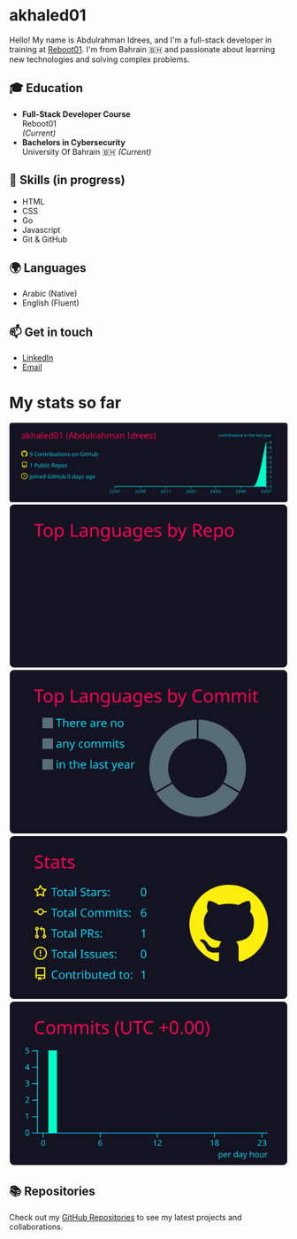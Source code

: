 # akhaled01

Hello! My name is Abdulrahman Idrees, and I'm a full-stack developer in training at [Reboot01](https://www.reboot01.dev/). I'm from Bahrain 🇧🇭 and passionate about learning new technologies and solving complex problems.

## 🎓 Education

- **Full-Stack Developer Course**\
  Reboot01\
  _(Current)_
- **Bachelors in Cybersecurity**\
  University Of Bahrain 🇧🇭
  _(Current)_

## 💼 Skills (in progress)

- HTML
- CSS
- Go
- Javascript 
- Git & GitHub

## 🌍 Languages

- Arabic (Native)
- English (Fluent)

## 📫 Get in touch

- [LinkedIn](https://www.linkedin.com/in/abdulrahman-khaled-430012256/)
- [Email](mailto:akhaledlarus@gmail.com)

# My stats so far

[![](https://raw.githubusercontent.com/akhaled01/akhaled01/master/profile-summary-card-output/2077/0-profile-details.svg)](https://github.com/vn7n24fzkq/github-profile-summary-cards)
[![](https://raw.githubusercontent.com/akhaled01/akhaled01/master/profile-summary-card-output/2077/1-repos-per-language.svg)](https://github.com/vn7n24fzkq/github-profile-summary-cards) [![](https://raw.githubusercontent.com/akhaled01/akhaled01/master/profile-summary-card-output/2077/2-most-commit-language.svg)](https://github.com/vn7n24fzkq/github-profile-summary-cards)
[![](https://raw.githubusercontent.com/akhaled01/akhaled01/master/profile-summary-card-output/2077/3-stats.svg)](https://github.com/vn7n24fzkq/github-profile-summary-cards) [![](https://raw.githubusercontent.com/akhaled01/akhaled01/master/profile-summary-card-output/2077/4-productive-time.svg)](https://github.com/vn7n24fzkq/github-profile-summary-cards)


## 📚 Repositories

Check out my [GitHub Repositories](https://github.com/akhaled01?tab=repositories) to see my latest projects and collaborations.
